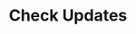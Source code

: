 ---
title: Check Updates
excerpt: Get current version etc.
api:
  file: antipublic.json
  operationId: Public.Version
hidden: false
---